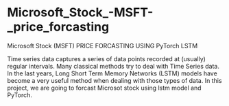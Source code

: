 # Microsoft_Stock_-MSFT-_price_forcasting
Microsoft Stock (MSFT) PRICE FORCASTING USING PyTorch LSTM

Time series data captures a series of data points recorded at (usually) regular intervals. Many classical methods try to deal with Time Series data. In the last years, Long Short Term Memory Networks (LSTM) models have become a very useful method when dealing with those types of data. In this project, we are going to forcast Microsot stock using lstm model and PyTorch.
